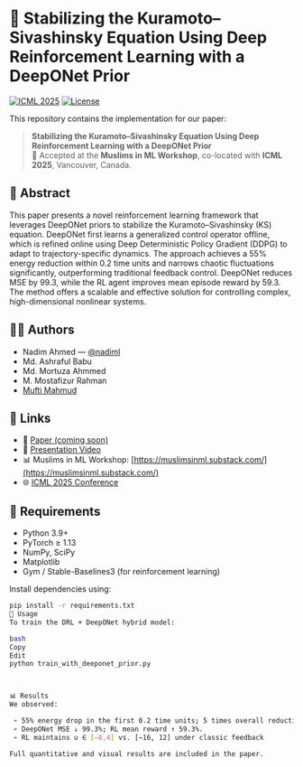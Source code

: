 # 🧠 Stabilizing the Kuramoto–Sivashinsky Equation Using Deep Reinforcement Learning with a DeepONet Prior

[![ICML 2025](https://img.shields.io/badge/ICML-2025-blue.svg)](https://icml.cc/)
[![License](https://img.shields.io/badge/license-MIT-green.svg)](LICENSE)

This repository contains the implementation for our paper:

> **Stabilizing the Kuramoto–Sivashinsky Equation Using Deep Reinforcement Learning with a DeepONet Prior**  
> 📍 Accepted at the **Muslims in ML Workshop**, co-located with **ICML 2025**, Vancouver, Canada.

## 📝 Abstract

This paper presents a novel reinforcement learning framework that leverages DeepONet priors to stabilize the Kuramoto–Sivashinsky (KS) equation. DeepONet first learns a generalized control operator offline, which is refined online using Deep Deterministic Policy Gradient (DDPG) to adapt to trajectory-specific dynamics. The approach achieves a 55\% energy reduction within 0.2 time units and narrows chaotic fluctuations significantly, outperforming traditional feedback control. DeepONet reduces MSE by 99.3, while the RL agent improves mean episode reward by 59.3. The method offers a scalable and effective solution for controlling complex, high-dimensional nonlinear systems.
## 👨‍🔬 Authors

- Nadim Ahmed — [@nadiml](https://github.com/nadiml)
- Md. Ashraful Babu  
- Md. Mortuza Ahmmed  
- M. Mostafizur Rahman  
- [Mufti Mahmud](https://scholar.google.com/citations?user=L8em2YoAAAAJ&hl=en)

## 🔗 Links

- 📄 [Paper (coming soon)]()
- 🎥 [Presentation Video](https://www.youtube.com/watch?v=3eUBd3gUv88)
- 📊 Muslims in ML Workshop: [https://muslimsinml.substack.com/](https://muslimsinml.substack.com/)
- 🌐 [ICML 2025 Conference](https://icml.cc/)

## 🧰 Requirements

- Python 3.9+
- PyTorch ≥ 1.13
- NumPy, SciPy
- Matplotlib
- Gym / Stable-Baselines3 (for reinforcement learning)

Install dependencies using:

```bash
pip install -r requirements.txt
🚀 Usage
To train the DRL + DeepONet hybrid model:

bash
Copy
Edit
python train_with_deeponet_prior.py



📊 Results
We observed:

 ➢ 55% energy drop in the first 0.2 time units; 5 times overall reduction.
 ➢ DeepONet MSE ↓ 99.3%; RL mean reward ↑ 59.3%.
 ➢ RL maintains u ∈ [−8,4] vs. [−16, 12] under classic feedback

Full quantitative and visual results are included in the paper.
